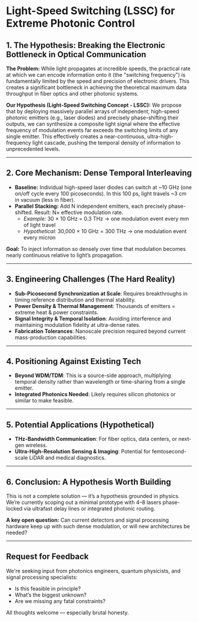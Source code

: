 # Light-Speed Switching (LSSC) for Extreme Photonic Control

## 1. The Hypothesis: Breaking the Electronic Bottleneck in Optical Communication

**The Problem:** While light propagates at incredible speeds, the practical rate at which we can encode information onto it (the "switching frequency") is fundamentally limited by the speed and precision of electronic drivers. This creates a significant bottleneck in achieving the theoretical maximum data throughput in fiber optics and other photonic systems.

**Our Hypothesis (Light-Speed Switching Concept - LSSC):** We propose that by deploying massively parallel arrays of independent, high-speed photonic emitters (e.g., laser diodes) and precisely phase-shifting their outputs, we can synthesize a composite light signal where the effective frequency of modulation events far exceeds the switching limits of any single emitter. This effectively creates a near-continuous, ultra-high-frequency light cascade, pushing the temporal density of information to unprecedented levels.

---

## 2. Core Mechanism: Dense Temporal Interleaving

- **Baseline:** Individual high-speed laser diodes can switch at ~10 GHz (one on/off cycle every 100 picoseconds). In this 100 ps, light travels ~3 cm in vacuum (less in fiber).
- **Parallel Stacking:** Add N independent emitters, each precisely phase-shifted. Result: N× effective modulation rate.
    - *Example:* 30 × 10 GHz = 0.3 THz → one modulation event every mm of light travel
    - *Hypothetical:* 30,000 × 10 GHz = 300 THz → one modulation event every micron

**Goal:** To inject information so densely over time that modulation becomes nearly continuous relative to light’s propagation.

---

## 3. Engineering Challenges (The Hard Reality)

- **Sub-Picosecond Synchronization at Scale**: Requires breakthroughs in timing reference distribution and thermal stability.
- **Power Density & Thermal Management**: Thousands of emitters = extreme heat & power constraints.
- **Signal Integrity & Temporal Isolation**: Avoiding interference and maintaining modulation fidelity at ultra-dense rates.
- **Fabrication Tolerances**: Nanoscale precision required beyond current mass-production capabilities.

---

## 4. Positioning Against Existing Tech

- **Beyond WDM/TDM**: This is a source-side approach, multiplying temporal density rather than wavelength or time-sharing from a single emitter.
- **Integrated Photonics Needed**: Likely requires silicon photonics or similar to make feasible.

---

## 5. Potential Applications (Hypothetical)

- **THz-Bandwidth Communication**: For fiber optics, data centers, or next-gen wireless.
- **Ultra-High-Resolution Sensing & Imaging**: Potential for femtosecond-scale LiDAR and medical diagnostics.

---

## 6. Conclusion: A Hypothesis Worth Building

This is not a complete solution — it’s a hypothesis grounded in physics. We’re currently scoping out a minimal prototype with 4–8 lasers phase-locked via ultrafast delay lines or integrated photonic routing.

**A key open question:** Can current detectors and signal processing hardware keep up with such dense modulation, or will new architectures be needed?

---

## Request for Feedback

We're seeking input from photonics engineers, quantum physicists, and signal processing specialists:

- Is this feasible in principle?
- What’s the biggest unknown?
- Are we missing any fatal constraints?

All thoughts welcome — especially brutal honesty.

